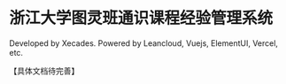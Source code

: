 # 浙江大学图灵班通识课程经验管理系统

Developed by Xecades. Powered by Leancloud, Vuejs, ElementUI, Vercel, etc.

【具体文档待完善】